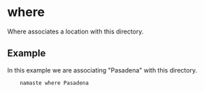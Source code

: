 
# where

Where associates a location with this directory.

## Example

In this example we are associating "Pasadena" with
this directory.

```
    namaste where Pasadena
```
